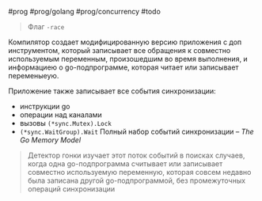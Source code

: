 #prog #prog/golang #prog/concurrency #todo

> Флаг `-race`

Компилятор создает модифицированную версию приложения с доп инструментом, который записывает все обращения к совместно используемым переменным, произошедшим во время выполнения, и информациею о go-подпрограмме, которая читает или записывает переменыеую.

Приложение также записывает все события синхронизации:
- инструкции go
- операции над каналами
- вызовы `(*sync.Mutex).Lock`
- `(*sync.WaitGroup).Wait`
Полный набор событий синхронизации – *The Go Memory Model*

> Детектор гонки изучает этот поток событий в поисках случаев, когда одна go-подпрограмма считывает или записывает совместно используемую переменную, ко­торая совсем недавно была записана другой go-подпрограммой, без промежуточных операций синхронизации
